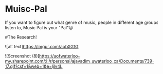 # Muisc-Pal
If you want to figure out what genre of music, people in different age groups listen to, Music Pal is your "Pal"😉

#The Research!

![alt text]https://imgur.com/aobXG1G

![Screenshot (8)]https://uofwaterloo-my.sharepoint.com/:i:/r/personal/ajavadim_uwaterloo_ca/Documents/739-17.gif?csf=1&web=1&e=ljlv4L


